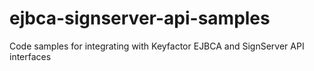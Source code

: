 # ejbca-signserver-api-samples
Code samples for integrating with Keyfactor EJBCA and SignServer API interfaces
